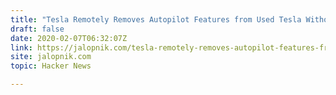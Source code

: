 ```yaml
---
title: "Tesla Remotely Removes Autopilot Features from Used Tesla Without Any Notice"
draft: false
date: 2020-02-07T06:32:07Z
link: https://jalopnik.com/tesla-remotely-removes-autopilot-features-from-customer-1841472617?utm_medium=RSS&utm_source=hune
site: jalopnik.com
topic: Hacker News  

---
```

